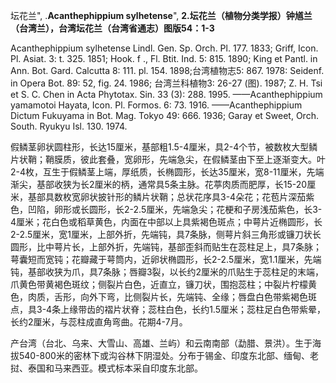 坛花兰",
.**Acanthephippium sylhetense**",
**2.坛花兰（植物分类学报）钟馗兰（台湾兰），台湾坛花兰（台湾省通志）图版54：1-3**

Acanthephippium sylhetense Lindl. Gen. Sp. Orch. Pl. 177. 1833; Griff, Icon. Pl. Asiat. 3: t. 325. 1851; Hook. f ., Fl. Btit. Ind. 5: 815. 1890; King et Pantl. in Ann. Bot. Gard. Calcutta 8: 111. pl. 154. 1898;台湾植物志5: 867. 1978: Seidenf. in Opera Bot. 89: 52, fig. 24. 1986; 台湾兰科植物3: 26-27 (图). 1987; Z. H. Tsi et S. C. Chen in Acta Phytotax. Sin. 33 (3): 288. 1995. ——Acanthephippium yamamotoi Hayata, Icon. Pl. Formos. 6: 73. 1916. ——Acanthephippium Dictum Fukuyama in Bot. Mag. Tokyo 49: 666. 1936; Garay et Sweet, Orch. South. Ryukyu Isl. 130. 1974.

假鳞茎卵状圆柱形，长达15厘米，基部粗1.5-4厘米，具2-4个节，被数枚大型鳞片状鞘；鞘膜质，彼此套叠，宽卵形，先端急尖，在假鳞茎由下至上逐渐变大。叶2-4枚，互生于假鳞茎上端，厚纸质，长椭圆形，长达35厘米，宽8-11厘米，先端渐尖，基部收狭为长2厘米的柄，通常具5条主脉。花葶肉质而肥厚，长15-20厘米，基部具数枚宽卵状披针形的鳞片状鞘；总状花序具3-4朵花；花苞片深茄紫色，凹陷，卵形或长圆形，长2-2.5厘米，先端急尖；花梗和子房浅茄紫色，长3-4厘米；花白色或稻草黄色，内面在中部以上具紫褐色斑点；中萼片近椭圆形，长2-2.5厘米，宽1厘米，上部外折，先端钝，具7条脉，侧萼片斜三角形或镰刀状长圆形，比中萼片长，上部外折，先端钝，基部歪斜而贴生在蕊柱足上，具7条脉；萼囊短而宽钝；花瓣藏于萼筒内，近卵状椭圆形，长2-2.5厘米，宽1.1厘米，先端钝，基部收狭为爪，具7条脉；唇瓣3裂，以长约2厘米的爪贴生于蕊柱足的末端，爪黄色带黄褐色斑纹；侧裂片白色，近直立，镰刀状，围抱蕊柱；中裂片柠檬黄色，肉质，舌形，向外下弯，比侧裂片长，先端钝、全缘；唇盘白色带紫褐色斑点，具3-4条上缘带齿的褶片状脊；蕊柱白色，长约1.5厘米；蕊柱足白色带紫晕，长约2厘米，与蕊柱成直角弯曲。花期4-7月。

产台湾（台北、乌来、大雪山、高雄、兰屿）和云南南部（勐腊、景洪）。生于海拔540-800米的密林下或沟谷林下阴湿处。分布于锡金、印度东北部、缅甸、老挝、泰国和马来西亚。模式标本采自印度东北部。
